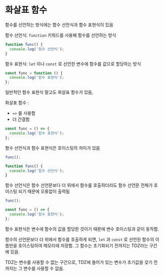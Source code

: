 # 화살표 함수

함수를 선언하는 방식에는 함수 선언식과 함수 표현식이 있음

함수 선언식: `function` 키워드를 사용해 함수를 선언하는 방식

```javascript
function func() {
  console.log('함수 선언식');
}
```

함수 표현식: `let` 이나 `const` 로 선언한 변수에 함수를 값으로 할당하는 방식

```javascript
const func = function () {
  console.log('함수 표현식');
};
```

일반적인 함수 표현식 말고도 화살표 함수가 있음,

화살표 함수 :

- `=>` 를 사용함
- 더 간결함

```javascript
const func = () => {
  console.log('함수 표현식');
};
```

함수 선언식과 함수 표현식은 호이스팅의 차이가 있음

```javascript
func();

function func() {
  console.log('함수 선언식');
}
```

함수 선언식은 함수 선언문보다 더 위에서 함수를 호출하더라도 함수 선언문 전체가 호이스팅 되기 때문에 오류없이 출력됨

```javascript
func();

const func = () => {
  console.log('함수 표현식');
};
```

함수 표현식은 변수에 함수의 값을 할당한 것이기 때문에 변수 호이스팅과 같이 동작함.

함수의 선언문보다 더 위에서 함수를 호출하게 되면,
`let` 과 `const` 로 선언된 함수의 이름만을 호이스팅하여 메모리에 저장함. 그 함수는 초기화되기 전까지는 TDZ라는 구간에 있음.

TDZ는 변수를 사용할 수 없는 구간으로, TDZ에 들어가 있는 변수가 초기값을 갖기 전까지는 그 변수를 사용할 수 없음.
